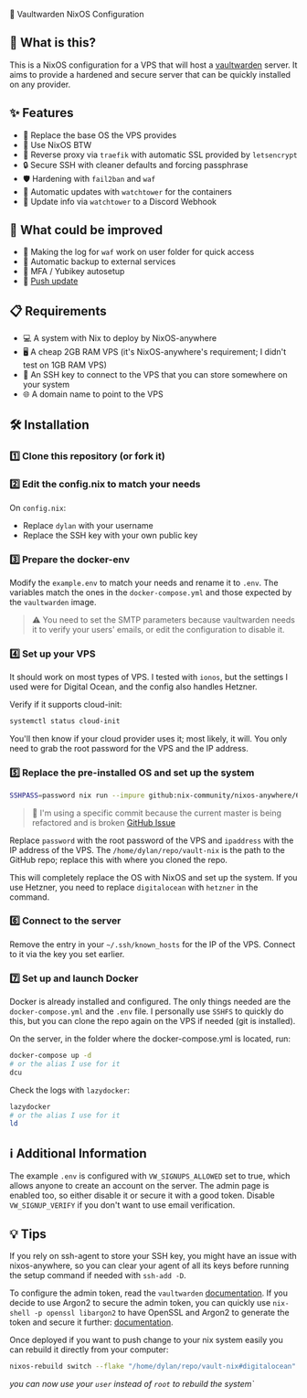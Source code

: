 🔐 Vaultwarden NixOS Configuration

## 🤔 What is this?

This is a NixOS configuration for a VPS that will host a [vaultwarden](https://github.com/dani-garcia/vaultwarden) server. It aims to provide a hardened and secure server that can be quickly installed on any provider.

## ✨ Features

- 🔄 Replace the base OS the VPS provides
- 🐧 Use NixOS BTW
- 🔀 Reverse proxy via `traefik` with automatic SSL provided by `letsencrypt`
- 🔒 Secure SSH with cleaner defaults and forcing passphrase
- 🛡️ Hardening with `fail2ban` and `waf`
- 🔄 Automatic updates with `watchtower` for the containers
- 📢 Update info via `watchtower` to a Discord Webhook

## 🚀 What could be improved

- 📁 Making the log for `waf` work on user folder for quick access
- 💾 Automatic backup to external services
- 🔑 MFA / Yubikey autosetup
- 📱 [Push update](https://github.com/dani-garcia/vaultwarden/wiki/Enabling-Mobile-Client-push-notification)

## 📋 Requirements

- 💻 A system with Nix to deploy by NixOS-anywhere
- 🖥️ A cheap 2GB RAM VPS (it's NixOS-anywhere's requirement; I didn't test on 1GB RAM VPS)
- 🔑 An SSH key to connect to the VPS that you can store somewhere on your system
- 🌐 A domain name to point to the VPS

## 🛠️ Installation

### 1️⃣ Clone this repository (or fork it)

### 2️⃣ Edit the config.nix to match your needs

On `config.nix`:

- Replace `dylan` with your username
- Replace the SSH key with your own public key

### 3️⃣ Prepare the docker-env

Modify the `example.env` to match your needs and rename it to `.env`. The variables match the ones in the `docker-compose.yml` and those expected by the `vaultwarden` image.

> ⚠️ You need to set the SMTP parameters because vaultwarden needs it to verify your users' emails, or edit the configuration to disable it.

### 4️⃣ Set up your VPS

It should work on most types of VPS. I tested with `ionos`, but the settings I used were for Digital Ocean, and the config also handles Hetzner.

Verify if it supports cloud-init:

```bash
systemctl status cloud-init
```

You'll then know if your cloud provider uses it; most likely, it will. You only need to grab the root password for the VPS and the IP address.

### 5️⃣ Replace the pre-installed OS and set up the system

```bash
SSHPASS=password nix run --impure github:nix-community/nixos-anywhere/69ad3f4a50cfb711048f54013404762c9a8e201e -- --flake /home/dylan/repo/vault-nix#digitalocean root@ipaddress --env-password
```

> 📝 I'm using a specific commit because the current master is being refactored and is broken [GitHub Issue](https://github.com/nix-community/nixos-anywhere/issues/376)

Replace `password` with the root password of the VPS and `ipaddress` with the IP address of the VPS. The `/home/dylan/repo/vault-nix` is the path to the GitHub repo; replace this with where you cloned the repo.

This will completely replace the OS with NixOS and set up the system. If you use Hetzner, you need to replace `digitalocean` with `hetzner` in the command.

### 6️⃣ Connect to the server

Remove the entry in your `~/.ssh/known_hosts` for the IP of the VPS. Connect to it via the key you set earlier.

### 7️⃣ Set up and launch Docker

Docker is already installed and configured. The only things needed are the `docker-compose.yml` and the `.env` file. I personally use `SSHFS` to quickly do this, but you can clone the repo again on the VPS if needed (git is installed).

On the server, in the folder where the docker-compose.yml is located, run:

```bash
docker-compose up -d
# or the alias I use for it
dcu
```

Check the logs with `lazydocker`:

```bash
lazydocker
# or the alias I use for it
ld
```

## ℹ️ Additional Information

The example `.env` is configured with `VW_SIGNUPS_ALLOWED` set to true, which allows anyone to create an account on the server. The admin page is enabled too, so either disable it or secure it with a good token. Disable `VW_SIGNUP_VERIFY` if you don't want to use email verification.

## 💡 Tips

If you rely on ssh-agent to store your SSH key, you might have an issue with nixos-anywhere, so you can clear your agent of all its keys before running the setup command if needed with `ssh-add -D`.

To configure the admin token, read the `vaultwarden` [documentation](https://github.com/dani-garcia/vaultwarden/wiki/Enabling-admin-page). If you decide to use Argon2 to secure the admin token, you can quickly use `nix-shell -p openssl libargon2` to have OpenSSL and Argon2 to generate the token and secure it further: [documentation](https://github.com/dani-garcia/vaultwarden/wiki/Enabling-admin-page#using-argon2).

Once deployed if you want to push change to your nix system easily you can rebuild it directly from your computer:

```bash
nixos-rebuild switch --flake "/home/dylan/repo/vault-nix#digitalocean" --target-host dylan@remoteip --use-remote-sudo
```

_you can now use your `user` instead of `root` to rebuild the system`_
